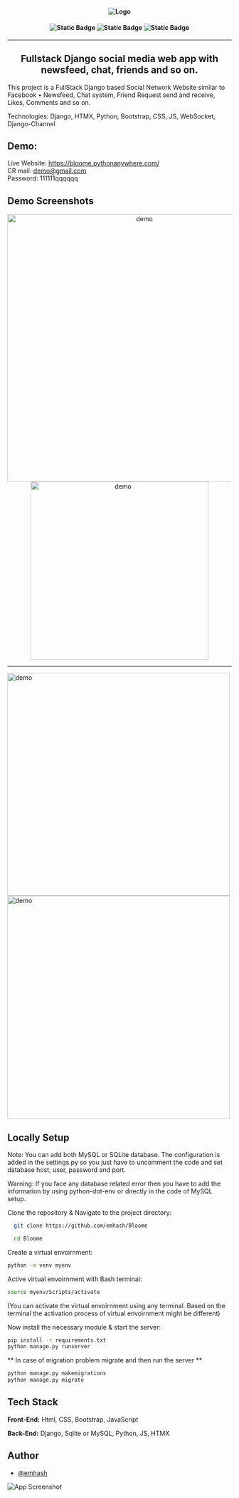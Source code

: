 <h4 align='center'>
  
![Logo](https://github.com/user-attachments/assets/8e784d01-0977-410a-ae11-7ebc30a08061)

</h4>

<h4 align='center'>
  
![Static Badge](https://img.shields.io/badge/version-1.0.0-red)
![Static Badge](https://img.shields.io/badge/bloome-fullstack_social_network-blue)
![Static Badge](https://img.shields.io/badge/python-django-green)
</h4>

<hr>
<h2 align='center'> Fullstack Django social media web app with newsfeed, chat, friends and so on. </h2>


<p>
This project is a FullStack Django based Social Network Website similar to Facebook •	Newsfeed, Chat system, Friend Request send and receive, Likes, Comments and so on.

  Technologies: Django, HTMX, Python, Bootstrap, CSS, JS, WebSocket, Django-Channel 

</p>

## Demo:

Live Website: https://bloome.pythonanywhere.com/
<br>
CR mail: demo@gmail.com
<br>
Password: 111111qqqqqq

## Demo Screenshots

<div class="image-container">
<p align='center'>
<img alt="demo" width="600" src="https://github.com/user-attachments/assets/680567a2-9bf2-4f3b-93a3-3b68ff28293e">
<img alt="demo" width="400" src="https://github.com/user-attachments/assets/e98c0639-400c-4f8b-ac9c-d63a18c712fb">
<hr>
<img alt="demo" width="500" src="https://github.com/user-attachments/assets/cf7435d6-3848-481e-b390-b1680fc608a3">
<img alt="demo" width="500" src="https://github.com/user-attachments/assets/3f79e369-b11e-40ac-bbd9-6820a803eff7">

</p>
</div>



## Locally Setup

Note: You can add both MySQL or SQLite database. The configuration is added in the settings.py so you just have to uncomment the code and set database host, user, password and port. 

Warning: If you face any database related error then you have to add the information by using python-dot-env or directly in the code of MySQL setup.

Clone the repository & Navigate to the project directory:

```bash
  git clone https://github.com/emhash/Bloome

  cd Bloome
```

Create a virtual envoirnment:

```bash 
python -m venv myenv
```
Active virtual envoirnment with Bash terminal:
```bash 
source myenv/Scripts/activate
```
(You can activate the virtual envoirnment using any terminal. Based on the terminal the activation process of virtual envoirnment might be different)

Now install the necessary module & start the server:
```bash 
pip install -r requirements.txt
python manage.py runserver

```
** In case of migration problem migrate and then run the server **
```bash 
python manage.py makemigrations
python manage.py migrate

```
## Tech Stack

**Front-End:** Html, CSS, Bootstrap, JavaScript

**Back-End:** Django, Sqlite or MySQL, Python, JS, HTMX


## Author

- [@emhash](https://www.github.com/emhash)


![App Screenshot]()

